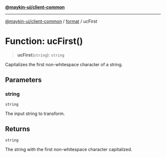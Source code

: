 [**@maykin-ui/client-common**](../../README.md)

***

[@maykin-ui/client-common](../../README.md) / [format](../README.md) / ucFirst

# Function: ucFirst()

> **ucFirst**(`string`): `string`

Capitalizes the first non-whitespace character of a string.

## Parameters

### string

`string`

The input string to transform.

## Returns

`string`

The string with the first non-whitespace character capitalized.
